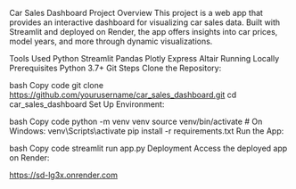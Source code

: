 Car Sales Dashboard
Project Overview
This project is a web app that provides an interactive dashboard for visualizing car sales data. Built with Streamlit and deployed on Render, the app offers insights into car prices, model years, and more through dynamic visualizations.

Tools Used
Python
Streamlit
Pandas
Plotly Express
Altair
Running Locally
Prerequisites
Python 3.7+
Git
Steps
Clone the Repository:

bash
Copy code
git clone https://github.com/yourusername/car_sales_dashboard.git
cd car_sales_dashboard
Set Up Environment:

bash
Copy code
python -m venv venv
source venv/bin/activate  # On Windows: venv\Scripts\activate
pip install -r requirements.txt
Run the App:

bash
Copy code
streamlit run app.py
Deployment
Access the deployed app on Render:

https://sd-lg3x.onrender.com
